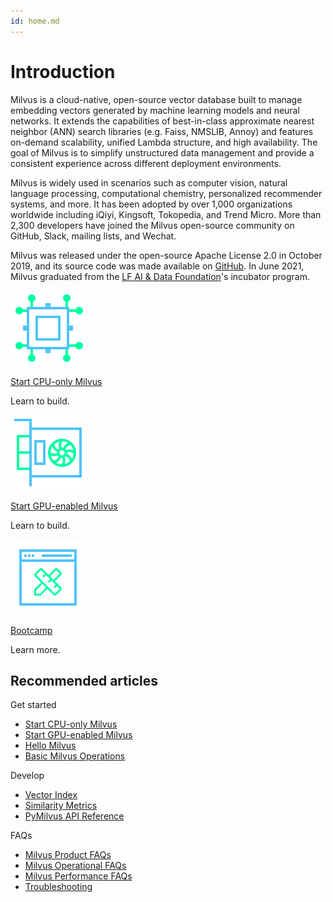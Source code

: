 ```yaml
---
id: home.md
---
```


# Introduction

Milvus is a cloud-native, open-source vector database built to manage embedding vectors generated by machine learning models and neural networks. It extends the capabilities of best-in-class approximate nearest neighbor (ANN) search libraries (e.g. Faiss, NMSLIB, Annoy) and features on-demand scalability, unified Lambda structure, and high availability. The goal of Milvus is to simplify unstructured data management and provide a consistent experience across different deployment environments.

Milvus is widely used in scenarios such as computer vision, natural language processing, computational chemistry, personalized recommender systems, and more. It has been adopted by over 1,000 organizations worldwide including iQiyi, Kingsoft, Tokopedia, and Trend Micro. More than 2,300 developers have joined the Milvus open-source community on GitHub, Slack, mailing lists, and Wechat.

Milvus was released under the open-source Apache License 2.0 in October 2019, and its source code was made available on [GitHub](https://github.com/milvus-io/milvus). In June 2021, Milvus graduated from the [LF AI & Data Foundation](https://lfaidata.foundation/)'s incubator program.

<div class="card-wrapper">

<div class="start_card_container">
  <a href="milvus_docker-cpu.md">
    <img  src="../../../assets/cpu_only.svg" alt="icon" />
    <p class="link-btn">Start CPU-only Milvus <i class="fas fa-chevron-circle-right"></i></p>
  </a>
  <p>Learn to build.</p>
</div>

<div class="start_card_container">
  <a href="example_code.md">
    <img  src="../../../assets/gpu_enabled.svg" alt="icon" />
    <p class="link-btn">Start GPU-enabled Milvus <i class="fas fa-chevron-circle-right"></i></p>
  </a>
  <p>Learn to build.</p>
</div>

<div class="start_card_container">
  <a href="/bootcamp">
    <img  src="../../../assets/bootcamps.svg" alt="icon" />
    <p class="link-btn">Bootcamp <i class="fas fa-chevron-circle-right"></i></p>
  </a>
  <p>
  Learn more.
  </p>
</div>

</div>

## Recommended articles

<div class="doc-home-recommend-section">

<div class="recomment-item">
  <p>Get started</p>

- [Start CPU-only Milvus](milvus_docker-cpu.md)
- [Start GPU-enabled Milvus](milvus_docker-gpu.md)
- [Hello Milvus](example_code.md)
- [Basic Milvus Operations](connect_milvus_python.md)
</div>

<div class="recomment-item">
  <p>Develop</p>

- [Vector Index](index.md)
- [Similarity Metrics](metric.md)
- [PyMilvus API Reference](https://milvus.io/api-reference/pymilvus/v1.1.2/install.html)
</div>

<div class="recomment-item">
  <p>FAQs</p>

- [Milvus Product FAQs](product_faq.md)
- [Milvus Operational FAQs](operational_faq.md)
- [Milvus Performance FAQs](performance_faq.md)
- [Troubleshooting](troubleshoot.md)
</div>


